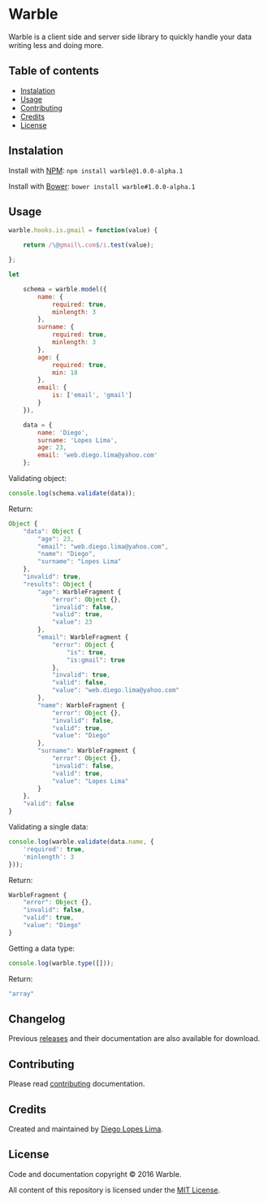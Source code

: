 # Warble

Warble is a client side and server side library to quickly handle your data writing less and doing more.

## Table of contents

- [Instalation](#instalation)
- [Usage](#usage)
- [Contributing](#contributing)
- [Credits](#credits)
- [License](#license)

## Instalation

Install with [NPM](https://www.npmjs.com/): `npm install warble@1.0.0-alpha.1`

Install with [Bower](https://bower.io/): `bower install warble#1.0.0-alpha.1`

## Usage

```javascript
warble.hooks.is.gmail = function(value) {

	return /\@gmail\.com$/i.test(value);

};

let

	schema = warble.model({
		name: {
			required: true,
			minlength: 3
		},
		surname: {
			required: true,
			minlength: 3
		},
		age: {
			required: true,
			min: 18
		},
		email: {
			is: ['email', 'gmail']
		}
	}),

	data = {
		name: 'Diego',
		surname: 'Lopes Lima',
		age: 23,
		email: 'web.diego.lima@yahoo.com'
	};
```

Validating object:

```javascript
console.log(schema.validate(data));
```

Return:

```javascript
Object {
	"data": Object {
		"age": 23,
		"email": "web.diego.lima@yahoo.com",
		"name": "Diego",
		"surname": "Lopes Lima"
	},
	"invalid": true,
	"results": Object {
		"age": WarbleFragment {
			"error": Object {},
			"invalid": false,
			"valid": true,
			"value": 23
		},
		"email": WarbleFragment {
			"error": Object {
				"is": true,
				"is:gmail": true
			},
			"invalid": true,
			"valid": false,
			"value": "web.diego.lima@yahoo.com"
		},
		"name": WarbleFragment {
			"error": Object {},
			"invalid": false,
			"valid": true,
			"value": "Diego"
		},
		"surname": WarbleFragment {
			"error": Object {},
			"invalid": false,
			"valid": true,
			"value": "Lopes Lima"
		}
	},
	"valid": false
}
```

Validating a single data:

```javascript
console.log(warble.validate(data.name, {
	'required': true,
	'minlength': 3
}));
```

Return:

```javascript
WarbleFragment {
	"error": Object {},
	"invalid": false,
	"valid": true,
	"value": "Diego"
}
```

Getting a data type:

```javascript
console.log(warble.type([]));
```

Return:

```javascript
"array"
```

## Changelog

Previous [releases](https://github.com/Tradusy/warble/releases) and their documentation are also available for download.

## Contributing

Please read [contributing]() documentation.

## Credits

Created and maintained by [Diego Lopes Lima](https://github.com/DiegoLopesLima).

## License

Code and documentation copyright © 2016 Warble.

All content of this repository is licensed under the [MIT License](https://github.com/Tradusy/Warble/blob/master/LICENSE.md).
